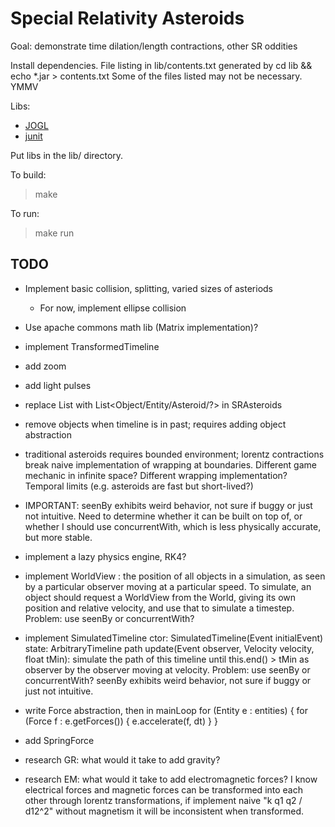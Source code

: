 Special Relativity Asteroids
============================

Goal: demonstrate time dilation/length contractions, other SR oddities

Install dependencies. File listing in lib/contents.txt generated by
    cd lib && echo *.jar > contents.txt
Some of the files listed may not be necessary. YMMV

Libs:
- [JOGL](http://jogamp.org/)
- [junit](https://github.com/junit-team/junit/wiki/Download-and-Install)

Put libs in the lib/ directory.

To build:
> make

To run:
> make run

TODO
----
- Implement basic collision, splitting, varied sizes of asteriods
  - For now, implement ellipse collision

- Use apache commons math lib (Matrix implementation)?

- implement TransformedTimeline

- add zoom

- add light pulses

- replace List<Timeline> with List<Object/Entity/Asteroid/?> in SRAsteroids

- remove objects when timeline is in past; requires adding object abstraction

- traditional asteroids requires bounded environment; lorentz contractions break naive
  implementation of wrapping at boundaries. Different game mechanic in infinite space? Different
  wrapping implementation? Temporal limits (e.g. asteroids are fast but short-lived?)

- IMPORTANT: seenBy exhibits weird behavior, not sure if buggy or just not intuitive. Need to
  determine whether it can be built on top of, or whether I should use concurrentWith, which is
  less physically accurate, but more stable.

- implement a lazy physics engine, RK4?
- implement WorldView : the position of all objects in a simulation, as seen by a particular
  observer moving at a particular speed. To simulate, an object should request a WorldView from
  the World, giving its own position and relative velocity, and use that to simulate a timestep.
  Problem: use seenBy or concurrentWith?
- implement SimulatedTimeline
    ctor: SimulatedTimeline(Event initialEvent)
    state: ArbitraryTimeline path
    update(Event observer, Velocity velocity, float tMin):
      simulate the path of this timeline until this.end() > tMin as observer by the observer
      moving at velocity. Problem: use seenBy or concurrentWith? seenBy exhibits weird behavior,
      not sure if buggy or just not intuitive.

- write Force abstraction, then in mainLoop
    for (Entity e : entities) {
      for (Force f : e.getForces()) {
        e.accelerate(f, dt)
      }
    }
- add SpringForce
- research GR: what would it take to add gravity?
- research EM: what would it take to add electromagnetic forces? I know electrical forces and magnetic forces can be transformed into each other through lorentz transformations, if implement naive "k q1 q2 / d12^2" without magnetism it will be inconsistent when transformed.

